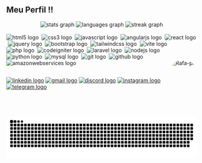 ## Meu Perfil !!

<div align="center">
  <img src="https://github-readme-stats.vercel.app/api?username=Jhonatha-Ruan&hide_title=false&hide_rank=false&show_icons=true&include_all_commits=true&count_private=true&disable_animations=false&theme=dark&locale=pt-br&hide_border=true&order=1" height="145" alt="stats graph"  />
  <img src="https://github-readme-stats.vercel.app/api/top-langs?username=Jhonatha-Ruan&locale=pt-br&hide_title=false&layout=compact&card_width=320&langs_count=5&theme=dark&hide_border=true&order=2" height="145" alt="languages graph"  />
  <img src="https://streak-stats.demolab.com?user=Jhonatha-Ruan&locale=pt-br&mode=weekly&theme=dark&hide_border=true&border_radius=5&order=3" height="145" alt="streak graph"  />
</div>
  
<div style="display: inline_block"><br>
  <img src="https://skillicons.dev/icons?i=html" height="35" alt="html5 logo"  />
  <img width="0" />
  <img src="https://skillicons.dev/icons?i=css" height="35" alt="css3 logo"  />
  <img width="0" />
  <img src="https://skillicons.dev/icons?i=js" height="35" alt="javascript logo"  />
  <img width="0" />
  <img src="https://skillicons.dev/icons?i=angular" height="35" alt="angularjs logo"  />
  <img width="0" />
  <img src="https://skillicons.dev/icons?i=react" height="35" alt="react logo"  />
  <img width="0" />
  <img src="https://skillicons.dev/icons?i=jquery" height="35" alt="jquery logo"  />
  <img width="0" />
  <img src="https://skillicons.dev/icons?i=bootstrap" height="35" alt="bootstrap logo"  />
  <img width="0" />
  <img src="https://skillicons.dev/icons?i=tailwind" height="35" alt="tailwindcss logo"  />
  <img width="0" />
  <img src="https://skillicons.dev/icons?i=vite" height="35" alt="vite logo"  />
  <img width="0" />
  <img src="https://skillicons.dev/icons?i=php" height="35" alt="php logo"  />
  <img width="0" />
  <img src="https://cdn.jsdelivr.net/gh/devicons/devicon/icons/codeigniter/codeigniter-plain.svg" height="35" alt="codeigniter logo"  />
  <img width="0" />
  <img src="https://skillicons.dev/icons?i=laravel" height="35" alt="laravel logo"  />
  <img width="0" />
  <img src="https://skillicons.dev/icons?i=nodejs" height="35" alt="nodejs logo"  />
  <img width="0" />
  <img src="https://skillicons.dev/icons?i=py" height="35" alt="python logo"  />
  <img width="0" />
  <img src="https://skillicons.dev/icons?i=mysql" height="35" alt="mysql logo"  />
  <img width="0" />
  <img src="https://skillicons.dev/icons?i=git" height="35" alt="git logo"  />
  <img width="0" />
  <img src="https://skillicons.dev/icons?i=github" height="35" alt="github logo"  />
  <img width="0" />
  <img src="https://skillicons.dev/icons?i=aws" height="35" alt="amazonwebservices logo"  />
  <img align="right" alt="Rafa-pic" height="150" style="border-radius:50px;" src="https://images-wixmp-ed30a86b8c4ca887773594c2.wixmp.com/f/ee430770-df2f-493d-8e11-e178794b36a5/d4txxx1-9177727a-412a-4ef8-9b06-92a7f8490ba6.gif?token=eyJ0eXAiOiJKV1QiLCJhbGciOiJIUzI1NiJ9.eyJzdWIiOiJ1cm46YXBwOjdlMGQxODg5ODIyNjQzNzNhNWYwZDQxNWVhMGQyNmUwIiwiaXNzIjoidXJuOmFwcDo3ZTBkMTg4OTgyMjY0MzczYTVmMGQ0MTVlYTBkMjZlMCIsIm9iaiI6W1t7InBhdGgiOiJcL2ZcL2VlNDMwNzcwLWRmMmYtNDkzZC04ZTExLWUxNzg3OTRiMzZhNVwvZDR0eHh4MS05MTc3NzI3YS00MTJhLTRlZjgtOWIwNi05MmE3Zjg0OTBiYTYuZ2lmIn1dXSwiYXVkIjpbInVybjpzZXJ2aWNlOmZpbGUuZG93bmxvYWQiXX0.0h3jC0lei2cVVENjeoG36YQ7Gu5Vwp0eV3COsSgaekM">
</div>
  
##

<div align="left">
  <a href="https://www.linkedin.com/in/jhonatha-ruan-314969211/" target="_blank"><img src="https://img.shields.io/static/v1?message=LinkedIn&logo=linkedin&label=&color=0077B5&logoColor=white&labelColor=&style=for-the-badge" height="40" alt="linkedin logo"/></a> 
  <a href="mailto:jhonatanruan95@gmail.com"><img src="https://img.shields.io/static/v1?message=Gmail&logo=gmail&label=&color=D14836&logoColor=white&labelColor=&style=for-the-badge" height="40" alt="gmail logo"/></a>
  <a href="https://discord.com/users/jhonatha." target="_blank"><img src="https://img.shields.io/static/v1?message=Discord&logo=discord&label=&color=7289DA&logoColor=white&labelColor=&style=for-the-badge" height="40" alt="discord logo"/></a>
  <a href="https://www.instagram.com/jhonatha.ruan/" target="_blank"><img src="https://img.shields.io/static/v1?message=Instagram&logo=instagram&label=&color=E4405F&logoColor=white&labelColor=&style=for-the-badge" height="40" alt="instagram logo"/></a>
  <a href="https://t.me/jhonatharuan" target="_blank"><img src="https://img.shields.io/static/v1?message=Telegram&logo=telegram&label=&color=2CA5E0&logoColor=white&labelColor=&style=for-the-badge" height="40" alt="telegram logo"/></a>
</div>

###

<img src="https://raw.githubusercontent.com/Jhonatha-Ruan/Jhonatha-Ruan/output/snake.svg" alt="Snake animation" />

###
